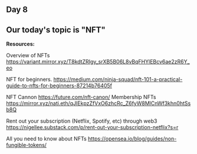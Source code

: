 ## Day 8
## Our today's topic is "NFT"
<b>Resources:</b>

Overview of NFTs https://variant.mirror.xyz/T8kdtZRIgy_srXB5B06L8vBqFHYlEBcv6ae2zR6Y_eo

NFT for beginners. https://medium.com/ninja-squad/nft-101-a-practical-guide-to-nfts-for-beginners-87214b76405f

NFT Cannon https://future.com/nft-canon/
Membership NFTs https://mirror.xyz/nati.eth/qJIEkpzZfVxO6zhcRc_Z6fyW8MlCnWf3khn0htSsb8Q

Rent out your subscription (Netflix, Spotify, etc) through web3
https://nigellee.substack.com/p/rent-out-your-subscription-netflix?s=r

All you need to know about NFTs https://opensea.io/blog/guides/non-fungible-tokens/
